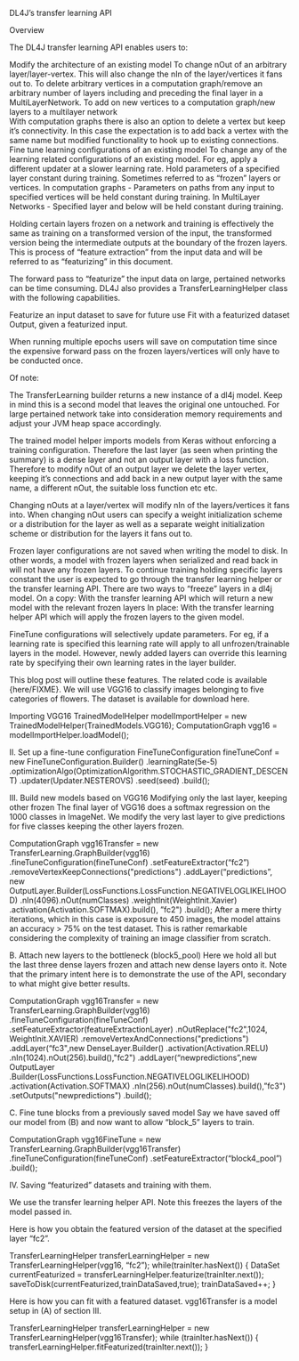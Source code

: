 DL4J’s transfer learning API

Overview

The DL4J transfer learning API enables users to:

Modify the architecture of an existing model
	To change nOut of an arbitrary layer/layer-vertex. This will also change the nIn of the layer/vertices it fans out to.
	To delete arbitrary vertices in a computation graph/remove an arbitrary number of layers including and preceding the final layer in a MultiLayerNetwork.
	To add on new vertices to a computation graph/new layers to a multilayer network	
With computation graphs there is also an option to delete a vertex but keep it’s connectivity. In this case the expectation is to add back a vertex with the same name but modified functionality to hook up to existing connections.
Fine tune learning configurations of an existing model
To change any of the learning related configurations of an existing model. For eg, apply a different updater at a slower learning rate.
Hold parameters of a specified layer constant during training. Sometimes referred to as “frozen” layers or vertices. 
In computation graphs - Parameters on paths from any input to specified vertices will be held constant during training. 
In MultiLayer Networks - Specified layer and below will be held constant during training.

Holding certain layers frozen on a network and training is effectively the same as training on a transformed version of the input, the transformed version being the intermediate outputs at the boundary of the frozen layers. This is process of “feature extraction” from the input data and will be referred to as “featurizing” in this document. 

The forward pass to “featurize” the input data on large, pertained networks can be time consuming. DL4J also provides a TransferLearningHelper class with the following capabilities. 

Featurize an input dataset to save for future use
Fit with a featurized dataset 
Output, given a featurized input.

When running multiple epochs users will save on computation time since the expensive forward pass on the frozen layers/vertices will only have to be conducted once.

Of note: 

The TransferLearning builder returns a new instance of a dl4j model. Keep in mind this is a second model that leaves the original one untouched. For large pertained network take into consideration memory requirements and adjust your JVM heap space accordingly.

The trained model helper imports models from Keras without enforcing a training configuration. Therefore the last layer (as seen when printing the summary) is a dense layer and not an output layer with a loss function. Therefore to modify nOut of an output layer we delete the layer vertex, keeping it’s connections and add back in a new output layer with the same name, a different nOut, the suitable loss function etc etc. 

Changing nOuts at a layer/vertex will modify nIn of the layers/vertices it fans into. When changing nOut users can specify a weight initialization scheme or a distribution for the layer as well as a separate weight initialization scheme or distribution for the layers it fans out to.

Frozen layer configurations are not saved when writing the model to disk. In other words, a model with frozen layers when serialized and read back in will not have any frozen layers. To continue training holding specific layers constant the user is expected to go through the transfer learning helper or the transfer learning API. There are two ways to “freeze” layers in a dl4j model.
On a copy: With the transfer learning API which will return a new model with the relevant frozen layers
In place: With the transfer learning helper API which will apply the frozen layers to the given model.

FineTune configurations will selectively update parameters. For eg, if a learning rate is specified this learning rate will apply to all unfrozen/trainable layers in the model. However, newly added layers can override this learning rate by specifying their own learning rates in the layer builder.

This blog post will outline these features. The related code is available {here/FIXME}. We will use VGG16 to classify images belonging to five categories of flowers. The dataset is available for download here. 

Importing VGG16
TrainedModelHelper modelImportHelper = new TrainedModelHelper(TrainedModels.VGG16);
ComputationGraph vgg16 = modelImportHelper.loadModel();

II. Set up a fine-tune configuration
FineTuneConfiguration fineTuneConf = new FineTuneConfiguration.Builder()
            .learningRate(5e-5)
            .optimizationAlgo(OptimizationAlgorithm.STOCHASTIC_GRADIENT_DESCENT)
            .updater(Updater.NESTEROVS)
            .seed(seed)
            .build();

III. Build new models based on VGG16
Modifying only the last layer, keeping other frozen
The final layer of VGG16 does a softmax regression on the 1000 classes in ImageNet. We modify the very last layer to give predictions for five classes keeping the other layers frozen.


ComputationGraph vgg16Transfer = new TransferLearning.GraphBuilder(vgg16)
 		.fineTuneConfiguration(fineTuneConf)
            	.setFeatureExtractor(“fc2”)
            	.removeVertexKeepConnections("predictions") 
            	.addLayer(“predictions”, 
		  	new OutputLayer.Builder(LossFunctions.LossFunction.NEGATIVELOGLIKELIHOOD)
                    		.nIn(4096).nOut(numClasses)
                    		.weightInit(WeightInit.Xavier)
                    		.activation(Activation.SOFTMAX).build(), ”fc2")
            	.build();
After a mere thirty iterations, which in this case is exposure to 450 images, the model attains an accuracy > 75% on the test dataset. This is rather remarkable considering the complexity of training an image classifier from scratch.

B. Attach new layers to the bottleneck (block5_pool)
Here we hold all but the last three dense layers frozen and attach new dense layers onto it. Note that the primary intent here is to demonstrate the use of the API, secondary to what might give better results.

ComputationGraph vgg16Transfer = new TransferLearning.GraphBuilder(vgg16)
            .fineTuneConfiguration(fineTuneConf)
            .setFeatureExtractor(featureExtractionLayer)
            .nOutReplace("fc2",1024, WeightInit.XAVIER)
            .removeVertexAndConnections("predictions") 
            .addLayer(“fc3",new DenseLayer.Builder()
				 .activation(Activation.RELU)
				 .nIn(1024).nOut(256).build(),"fc2") 
            .addLayer(“newpredictions”,new OutputLayer
				.Builder(LossFunctions.LossFunction.NEGATIVELOGLIKELIHOOD)
                              .activation(Activation.SOFTMAX)
                              .nIn(256).nOut(numClasses).build(),”fc3") 
           .setOutputs("newpredictions") 
           .build();


C. Fine tune blocks from a previously saved model 
Say we have saved off our model from (B) and now want to allow “block_5” layers to train. 

ComputationGraph vgg16FineTune = new TransferLearning.GraphBuilder(vgg16Transfer)
            .fineTuneConfiguration(fineTuneConf)
            .setFeatureExtractor(“block4_pool”)
            .build();


IV. Saving “featurized” datasets and training with them.

We use the transfer learning helper API. Note this freezes the layers of the model passed in.

Here is how you obtain the featured version of the dataset at the specified layer “fc2”.

TransferLearningHelper transferLearningHelper = 
	new TransferLearningHelper(vgg16, “fc2”);
while(trainIter.hasNext()) {
        DataSet currentFeaturized = transferLearningHelper.featurize(trainIter.next());
        saveToDisk(currentFeaturized,trainDataSaved,true);
	trainDataSaved++;
}

Here is how you can fit with a featured dataset. vgg16Transfer is a model setup in (A) of section III.
       
TransferLearningHelper transferLearningHelper = 
	new TransferLearningHelper(vgg16Transfer);
while (trainIter.hasNext()) {
       transferLearningHelper.fitFeaturized(trainIter.next());
}